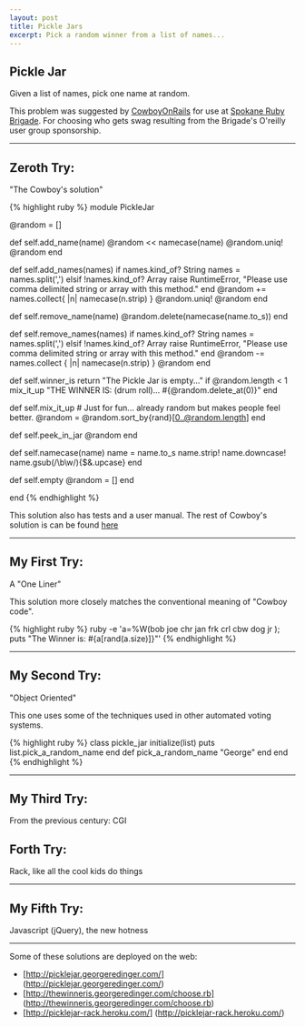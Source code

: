 ```yaml
---
layout: post
title: Pickle Jars 
excerpt: Pick a random winner from a list of names...
---
```

## Pickle Jar ##

Given a list of names, pick one name at random.

This problem was suggested by [CowboyOnRails](http://www.cowboyonrails.com/) for use at
[Spokane Ruby Brigade](http://spokane.rubyusersgroup.org/pickle_jar). For choosing who gets 
swag resulting from the Brigade's O'reilly user group sponsorship.

----
## Zeroth Try: 

"The Cowboy's solution"

{% highlight ruby %}
module PickleJar

  @random = []
  
  def self.add_name(name)
    @random << namecase(name)
    @random.uniq!
    @random
  end
  
  def self.add_names(names)
    if names.kind_of? String
      names = names.split(',')
    elsif !names.kind_of? Array
      raise RuntimeError, "Please use comma delimited string or array with this method."
    end
    @random += names.collect{ |n| namecase(n.strip) }
    @random.uniq!
    @random
  end
  
  def self.remove_name(name)
    @random.delete(namecase(name.to_s))
  end
  
  def self.remove_names(names)
    if names.kind_of? String
      names = names.split(',')
    elsif !names.kind_of? Array
      raise RuntimeError, "Please use comma delimited string or array with this method."
    end
    @random -= names.collect { |n| namecase(n.strip) }
    @random
  end
  
  def self.winner_is
    return "The Pickle Jar is empty..." if @random.length < 1
    mix_it_up
    "THE WINNER IS: (drum roll)...   #{@random.delete_at(0)}"
  end
  
  def self.mix_it_up  # Just for fun...  already random but makes people feel better.
    @random = @random.sort_by{rand}[0..@random.length]
  end

  def self.peek_in_jar
    @random
  end
  
  def self.namecase(name)
    name = name.to_s
    name.strip!
    name.downcase!
    name.gsub(/\b\w/){$&.upcase}
  end

  def self.empty
    @random = []
  end

end
{% endhighlight %}

This solution also has tests and a user manual. The rest of Cowboy's solution is can be found [here](http://github.com/cowboyonrails/PickleJar)


----
## My First Try:
A "One Liner"

This solution more closely matches the conventional meaning of "Cowboy code".

{% highlight ruby %}
  ruby -e 'a=%W(bob joe chr jan frk crl cbw dog jr );\
    puts "The Winner is: #{a[rand(a.size)]}"'
{% endhighlight %}


----
## My Second Try:
"Object Oriented"

This one uses some of the techniques used in other automated voting systems.

{% highlight ruby %}
class pickle_jar
  initialize(list)
   puts list.pick_a_random_name
  end
  def pick_a_random_name
    "George"
  end
end
{% endhighlight %}


----
## My Third Try:
From the previous century: CGI


<script src="http://gist.github.com/525211.js"> </script>


## Forth Try:
Rack, like all the cool kids do things  

<script src="http://gist.github.com/525241.js?file=pickle_jar_rack.rb"></script>


----
## My Fifth Try:
Javascript (jQuery), the new hotness

<script src="http://gist.github.com/525227.js"> </script>


----
Some of these solutions are deployed on the web:

* [http://picklejar.georgeredinger.com/] (http://picklejar.georgeredinger.com/)
* [http://thewinneris.georgeredinger.com/choose.rb] (http://thewinneris.georgeredinger.com/choose.rb)
* [http://picklejar-rack.heroku.com/] (http://picklejar-rack.heroku.com/)


